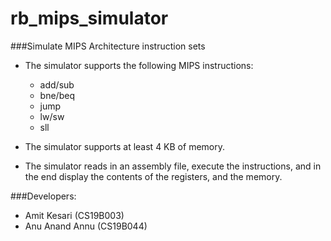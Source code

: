 # rb_mips_simulator

###Simulate MIPS Architecture instruction sets
* The simulator supports the following MIPS instructions: 
  * add/sub
  * bne/beq
  * jump
  * lw/sw
  * sll 
  
* The simulator supports at least 4 KB of memory.
* The simulator reads in an assembly file, execute the instructions, and in the end display
the contents of the registers, and the memory.

###Developers:
* Amit Kesari (CS19B003)
* Anu Anand Annu (CS19B044)
